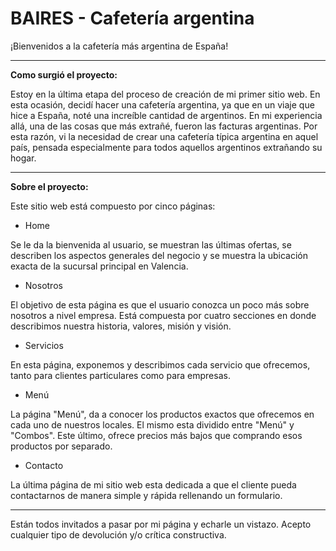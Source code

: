 # BAIRES - Cafetería argentina

¡Bienvenidos a la cafetería más argentina de España!
***

**Como surgió el proyecto:**

Estoy en la última etapa del proceso de creación de mi primer sitio web. En esta ocasión, decidí hacer una cafetería argentina, ya que en un viaje que hice a España, noté una increíble cantidad de argentinos. En mi experiencia allá, una de las cosas que más extrañé, fueron las facturas argentinas. Por esta razón, vi la necesidad de crear una cafetería típica argentina en aquel país, pensada especialmente para todos aquellos argentinos extrañando su hogar. 
***

**Sobre el proyecto:**

Este sitio web está compuesto por cinco páginas:

* Home

Se le da la bienvenida al usuario, se muestran las últimas ofertas, se describen los aspectos generales del negocio y se muestra la ubicación exacta de la sucursal principal en Valencia.

* Nosotros

El objetivo de esta página es que el usuario conozca un poco más sobre nosotros a nivel empresa. Está compuesta por cuatro secciones en donde describimos nuestra historia, valores, misión y visión.

* Servicios

En esta página, exponemos y describimos cada servicio que ofrecemos, tanto para clientes particulares como para empresas.

* Menú

La página "Menú", da a conocer los productos exactos que ofrecemos en cada uno de nuestros locales. El mismo esta dividido entre "Menú" y "Combos". Este último, ofrece precios más bajos que comprando esos productos por separado.

* Contacto

La última página de mi sitio web esta dedicada a que el cliente pueda contactarnos de manera simple y rápida rellenando un formulario. 
***

Están todos invitados a pasar por mi página y echarle un vistazo. Acepto cualquier tipo de devolución y/o crítica constructiva.

